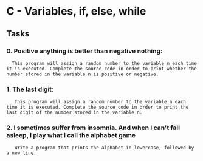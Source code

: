 # C - Variables, if, else, while

## Tasks

### 0. Positive anything is better than negative nothing:

      This program will assign a random number to the variable n each time it is executed. Complete the source code in order to print whether the number stored in the variable n is positive or negative.

### 1. The last digit:

       This program will assign a random number to the variable n each time it is executed. Complete the source code in order to print the last digit of the number stored in the variable n.

### 2. I sometimes suffer from insomnia. And when I can't fall asleep, I play what I call the alphabet game

       Write a program that prints the alphabet in lowercase, followed by a new line.
       